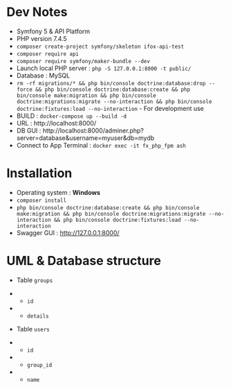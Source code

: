 # Dev Notes

- Symfony 5 & API Platform
- PHP version 7.4.5
- `composer create-project symfony/skeleton ifox-api-test`
- `composer require api`
- `composer require symfony/maker-bundle --dev`
- Launch local PHP server : `php -S 127.0.0.1:8000 -t public/`
- Database : MySQL
- `rm -rf migrations/* && php bin/console doctrine:database:drop --force && php bin/console doctrine:database:create && php bin/console make:migration && php bin/console doctrine:migrations:migrate --no-interaction && php bin/console doctrine:fixtures:load --no-interaction` - For development use
- BUILD : `docker-compose up --build -d`
- URL : http://localhost:8000/
- DB GUI : http://localhost:8000/adminer.php?server=database&username=myuser&db=mydb
- Connect to App Terminal : `docker exec -it fx_php_fpm ash`

# Installation

- Operating system : **Windows**
- `composer install`
- `php bin/console doctrine:database:create && php bin/console make:migration && php bin/console doctrine:migrations:migrate --no-interaction && php bin/console doctrine:fixtures:load --no-interaction`
- Swagger GUI : http://127.0.0.1:8000/

# UML & Database structure

- Table `groups`
- - `id`
- - `details`

- Table `users`
- - `id`
- - `group_id`
- - `name`